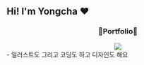 ## Hi! I'm Yongcha ❤️
<h3 align="center">🧩Portfolio🧩</h3>
<div align="center">
  <a href="https://wide-legend-7e1.notion.site/Portfolio-d3434ca607484160a170c7b96f5c7444?pvs=4" target="_blank"><img src="https://img.shields.io/badge/Notion-000000?style=for-the-badge&logo=notion&logoColor=white"/></a>
</div>
- 일러스트도 그리고 코딩도 하고 디자인도 해요
<!--
**happy7yong/happy7yong** is a ✨ _special_ ✨ repository because its `README.md` (this file) appears on your GitHub profile.

Here are some ideas to get you started:

- 🔭 I’m currently working on ...
- 🌱 I’m currently learning ...
- 👯 I’m looking to collaborate on ...
- 🤔 I’m looking for help with ...
- 💬 Ask me about ...
- 📫 How to reach me: ...
- 😄 Pronouns: ...
- ⚡ Fun fact: ...
-->
